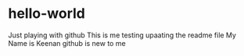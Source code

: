 # hello-world
Just playing with github
This is me testing upaating the readme file
My Name is Keenan
github is new to me
